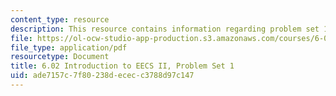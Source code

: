 ```yaml
---
content_type: resource
description: This resource contains information regarding problem set 1.
file: https://ol-ocw-studio-app-production.s3.amazonaws.com/courses/6-02-introduction-to-eecs-ii-digital-communication-systems-fall-2012/ade7157c7f80238dececc3788d97c147_MIT6_02F12_ps1.pdf
file_type: application/pdf
resourcetype: Document
title: 6.02 Introduction to EECS II, Problem Set 1
uid: ade7157c-7f80-238d-ecec-c3788d97c147
---
```

